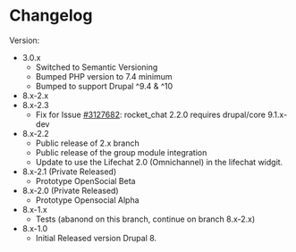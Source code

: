 # Changelog
Version:
 - 3.0.x
    - Switched to Semantic Versioning
    - Bumped PHP version to 7.4 minimum
    - Bumped to support Drupal ^9.4  & ^10
 - 8.x-2.x
 - 8.x-2.3
    - Fix for Issue [#3127682](https://www.drupal.org/project/rocket_chat/issues/3127682): rocket_chat 2.2.0 requires drupal/core 9.1.x-dev
 - 8.x-2.2
    - Public release of 2.x branch
    - Public release of the group module integration
    - Update to use the Lifechat 2.0 (Omnichannel) in the lifechat widgit.
 - 8.x-2.1 (Private Released)
    - Prototype OpenSocial Beta
 - 8.x-2.0 (Private Released)
    - Prototype Opensocial Alpha
 - 8.x-1.x
    - Tests (abanond on this branch, continue on branch 8.x-2.x)
 - 8.x-1.0
    - Initial Released version Drupal 8.
    


